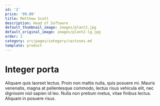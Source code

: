 ```yaml
---
id: '2'
price: '99.00'
title: Matthew Scott
description: Head of Software
default_thumbnail_image: images/plant2.jpg
default_original_image: images/plant2-lg.jpg
order: 2
category: src/pages/category/cactuses.md
template: product
---
```


# Integer porta

Aliquam quis laoreet lectus. Proin non mattis nulla, quis posuere mi. Mauris venenatis, magna at pellentesque commodo, lectus risus vehicula elit, nec dignissim nisl sapien id leo. Nulla non pretium metus, vitae finibus lectus. Aliquam in posuere risus.